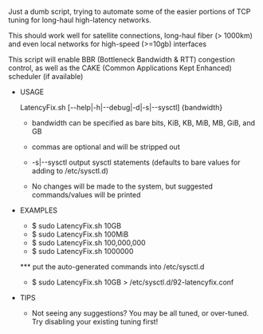 Just a dumb script, trying to automate some of the easier portions of TCP tuning for long-haul high-latency networks.

This should work well for satellite connections, long-haul fiber (> 1000km)
and even local networks for high-speed (>=10gb) interfaces

This script will enable BBR (Bottleneck Bandwidth & RTT) congestion control,
as well as the CAKE (Common Applications Kept Enhanced) scheduler (if available)

* USAGE

	LatencyFix.sh [--help|-h|--debug|-d|-s|--sysctl] {bandwidth}

	* bandwidth can be specified as bare bits, KiB, KB, MiB, MB, GiB, and GB
	
	* commas are optional and will be stripped out
	
 	* -s|--sysctl  output sysctl statements (defaults to bare values for adding to /etc/sysctl.d)
	
	* No changes will be made to the system, but suggested commands/values will be printed


* EXAMPLES

	* $ sudo LatencyFix.sh  10GB
	* $ sudo LatencyFix.sh  100MiB
	* $ sudo LatencyFix.sh  100,000,000
	* $ sudo LatencyFix.sh  1000000

	*** put the auto-generated commands into /etc/sysctl.d

	* $ sudo LatencyFix.sh  10GB > /etc/sysctl.d/92-latencyfix.conf
	
* TIPS

	* Not seeing any suggestions?  You may be all tuned, or over-tuned.  Try disabling your existing tuning first!

